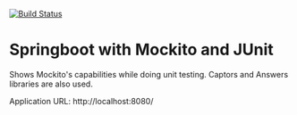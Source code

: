 [![Build Status](https://travis-ci.org/ravikalla/springboot-mockito.svg?branch=master)](https://travis-ci.org/ravikalla/springboot-mockito)

# Springboot with Mockito and JUnit
Shows Mockito's capabilities while doing unit testing.
Captors and Answers libraries are also used.

Application URL: http://localhost:8080/
